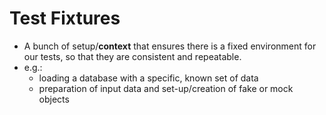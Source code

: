 # Test Fixtures

* A bunch of setup/**context** that ensures there is a fixed environment for our tests, so that they are consistent and repeatable.
* e.g.:
  - loading a database with a specific, known set of data
  - preparation of input data and set-up/creation of fake or mock objects
